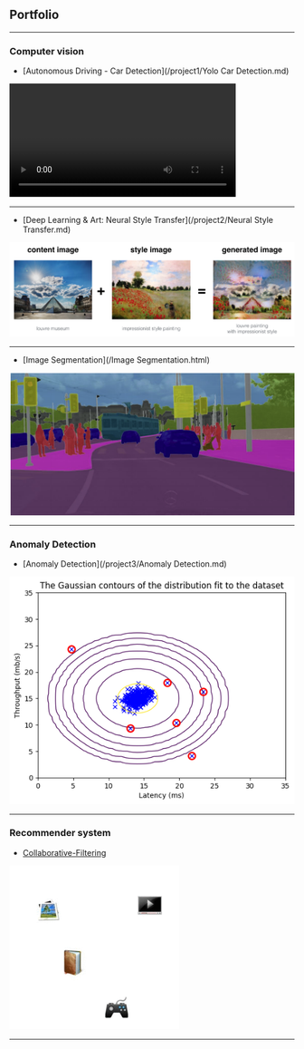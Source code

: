 ## Portfolio

---

### Computer vision 

- [Autonomous Driving - Car Detection](/project1/Yolo Car Detection.md)
<video width="400" height="200" src="images/pred_video.mp4" type="video/mp4" controls>
</video>

---
- [Deep Learning & Art: Neural Style Transfer](/project2/Neural Style Transfer.md)
<img src="project2/louvre_generated.png?raw=true"/>

---
- [Image Segmentation](/Image Segmentation.html)
<img src="images/carseg.png?raw=true"/>

---

### Anomaly Detection

- [Anomaly Detection](/project3/Anomaly Detection.md)
<img src="project3/output_14_1.png?raw=true"/>

---
### Recommender system

- [Collaborative-Filtering](/project4/Collaborative-Filtering.md)
<img src="project4/Collaborative_filtering.gif" />


---
<!-- Remove above link if you don't want to attibute -->
